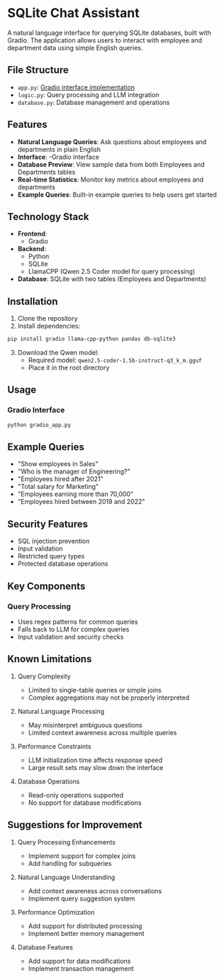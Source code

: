 # SQLite Chat Assistant

A natural language interface for querying SQLite databases, built with Gradio. The application allows users to interact with employee and department data using simple English queries.

## File Structure
- `app.py`: [Gradio interface implementation](https://huggingface.co/spaces/aryanoutlaw/sqlite-chatbot)
- `logic.py`: Query processing and LLM integration
- `database.py`: Database management and operations

## Features

- **Natural Language Queries**: Ask questions about employees and departments in plain English
- **Interface**: 
  -Gradio interface
- **Database Preview**: View sample data from both Employees and Departments tables
- **Real-time Statistics**: Monitor key metrics about employees and departments
- **Example Queries**: Built-in example queries to help users get started

## Technology Stack

- **Frontend**: 
  - Gradio
- **Backend**:
  - Python
  - SQLite
  - LlamaCPP (Qwen 2.5 Coder model for query processing)
- **Database**: SQLite with two tables (Employees and Departments)

## Installation

1. Clone the repository
2. Install dependencies:
```bash
pip install gradio llama-cpp-python pandas db-sqlite3
```
3. Download the Qwen model:
   - Required model: `qwen2.5-coder-1.5b-instruct-q3_k_m.gguf`
   - Place it in the root directory

## Usage

### Gradio Interface
```bash
python gradio_app.py
```

## Example Queries

- "Show employees in Sales"
- "Who is the manager of Engineering?"
- "Employees hired after 2021"
- "Total salary for Marketing"
- "Employees earning more than 70,000"
- "Employees hired between 2019 and 2022"

## Security Features

- SQL injection prevention
- Input validation
- Restricted query types
- Protected database operations


## Key Components

### Query Processing
- Uses regex patterns for common queries
- Falls back to LLM for complex queries
- Input validation and security checks

## Known Limitations

1. Query Complexity
   - Limited to single-table queries or simple joins
   - Complex aggregations may not be properly interpreted

2. Natural Language Processing
   - May misinterpret ambiguous questions
   - Limited context awareness across multiple queries

3. Performance Constraints
   - LLM initialization time affects response speed
   - Large result sets may slow down the interface

4. Database Operations
   - Read-only operations supported
   - No support for database modifications

## Suggestions for Improvement

1. Query Processing Enhancements
   - Implement support for complex joins
   - Add handling for subqueries

2. Natural Language Understanding
   - Add context awareness across conversations
   - Implement query suggestion system

3. Performance Optimization
   - Add support for distributed processing
   - Implement better memory management

4. Database Features
   - Add support for data modifications
   - Implement transaction management
